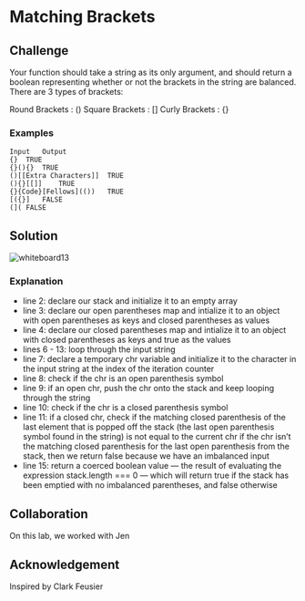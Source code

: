 # Matching Brackets
## Challenge

  Your function should take a string as its only argument, and should return a boolean representing whether or not the brackets in the string are balanced. There are 3 types of brackets:

  Round Brackets : ()
  Square Brackets : []
  Curly Brackets : {}

### Examples

    Input	Output
    {}	TRUE
    {}(){}	TRUE
    ()[[Extra Characters]]	TRUE
    (){}[[]]	TRUE
    {}{Code}[Fellows](())	TRUE
    [({}]	FALSE
    (](	FALSE


## Solution

  ![whiteboard13](whiteboard13.jpg)

### Explanation

- line 2: declare our stack and initialize it to an empty array
- line 3: declare our open parentheses map and intialize it to an object with open parentheses as keys and closed parentheses as values
- line 4: declare our closed parentheses map and intialize it to an object with closed parentheses as keys and true as the values
- lines 6 - 13: loop through the input string
- line 7: declare a temporary chr variable and initialize it to the character in the input string at the index of the iteration counter
- line 8: check if the chr is an open parenthesis symbol
- line 9: if an open chr, push the chr onto the stack and keep looping through the string
- line 10: check if the chr is a closed parenthesis symbol
- line 11: if a closed chr, check if the matching closed parenthesis of the last element that is popped off the stack (the last open parenthesis symbol found in the string) is not equal to the current chr
if the chr isn’t the matching closed parenthesis for the last open parenthesis from the stack, then we return false because we have an imbalanced input
- line 15: return a coerced boolean value — the result of evaluating the expression stack.length === 0 — which will return true if the stack has been emptied with no imbalanced parentheses, and false otherwise

## Collaboration

  On this lab, we worked with Jen

## Acknowledgement

  Inspired by Clark Feusier